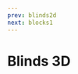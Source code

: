 ```yaml
---
prev: blinds2d
next: blocks1
---
```


# Blinds 3D

<ClientOnly>
   <demos-transitions-Blinds3D />
</ClientOnly>

